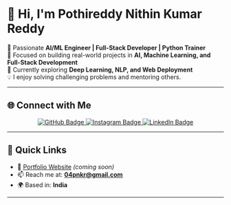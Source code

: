 # 👋 Hi, I'm Pothireddy Nithin Kumar Reddy  

🚀 Passionate **AI/ML Engineer | Full-Stack Developer | Python Trainer**  
🎯 Focused on building real-world projects in **AI, Machine Learning, and Full-Stack Development**  
🌱 Currently exploring **Deep Learning, NLP, and Web Deployment**  
💡 I enjoy solving challenging problems and mentoring others.  

---

## 🌐 Connect with Me  

<p align="center">
  <a href="https://github.com/nani-nithin" target="_blank">
    <img src="https://img.shields.io/badge/GitHub-nani--nithin-181717?logo=github&logoColor=white" alt="GitHub Badge"/>
  </a>
  <a href="https://instagram.com/nani_nithin_04" target="_blank">
    <img src="https://img.shields.io/badge/Instagram-nani__nithin__04-E4405F?logo=instagram&logoColor=white" alt="Instagram Badge"/>
  </a>
  <a href="https://www.linkedin.com/in/pothireddy-nithin-kumar-reddy-511a56257" target="_blank">
    <img src="https://img.shields.io/badge/LinkedIn-Pothireddy%20Nithin%20Kumar%20Reddy-0A66C2?logo=linkedin&logoColor=white" alt="LinkedIn Badge"/>
  </a>
</p>

---

## 📌 Quick Links  

- 📝 [Portfolio Website](#) *(coming soon)*  
- 📫 Reach me at: **04pnkr@gmail.com**  
- 🌍 Based in: **India**  

---
<!---
## 📸 Social QR Codes  

<table>
  <tr>
    <td align="center">
      <b>Instagram</b><br>
      <img src="https://api.qrserver.com/v1/create-qr-code/?size=150x150&data=https://instagram.com/nani_nithin_04" alt="Instagram QR"/>
    </td>
    <td align="center">
      <b>LinkedIn</b><br>
      <img src="https://api.qrserver.com/v1/create-qr-code/?size=150x150&data=https://www.linkedin.com/in/pothireddy-nithin-kumar-reddy-511a56257" alt="LinkedIn QR"/>
    </td>
  </tr>
</table>


Nithin-nani-04/Nithin-nani-04 is a ✨ special ✨ repository because its `README.md` (this file) appears on your GitHub profile.
You can click the Preview link to take a look at your changes.

- 👋 Hi, I’m @Nithin-nani-04
- 👀 I’m interested in ...
- 🌱 I’m currently learning ...
- 💞️ I’m looking to collaborate on ...
- 📫 How to reach me ...
- 😄 Pronouns: ...
- ⚡ Fun fact: ...
--->
